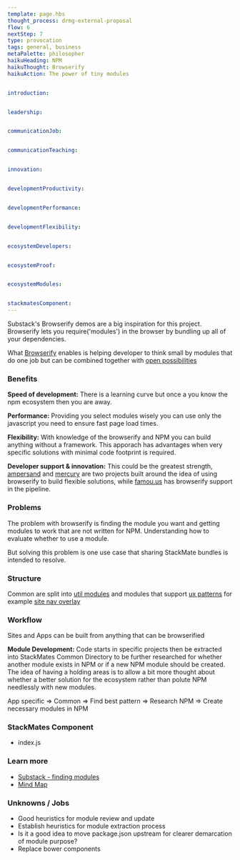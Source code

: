 ```yaml
---
template: page.hbs
thought_process: drmg-external-proposal
flow: 6
nextStep: 7
type: provocation
tags: general, business
metaPalette: philosopher
haikuHeading: NPM
haikuThought: Browserify
haikuAction: The power of tiny modules


introduction: 


leadership: 


communicationJob: 


communicationTeaching: 


innovation: 


developmentProductivity: 


developmentPerformance: 


developmentFlexibility: 


ecosystemDevelopers: 


ecosystemProof: 


ecosystemModules:


stackmatesComponent: 
---
```


Substack's Browserify demos are a big inspiration for this project. Browserify lets you require('modules') in the browser by bundling up all of your dependencies.

What [Browserify](http://browserify.org/) enables is helping developer to think small by modules that do one job but can be combined together with [open possibilities](https://www.youtube.com/watch?v=uGaiBiRAcsI&feature=youtu.be&a) 

### Benefits

**Speed of development:** There is a learning curve but once a you know the npm ecosystem then you are away.

**Performance:** Providing you select modules wisely you can use only the javascript you need to ensure fast page load times.

**Flexibility:** With knowledge of the browserify and NPM you can build anything without a framework. This apporach has advantages when very specific solutions with minimal code footprint is required.

**Developer support & innovation:** This could be the greatest strength, [ampersand](http://ampersandjs.com/) and [mercury](https://github.com/Raynos/mercury) are two projects built around the idea of using browserify to build flexible solutions, while [famou.us](http://famo.us) has browserify support in the pipeline.


### Problems

The problem with browserify is finding the module you want and getting modules to work that are not written for NPM. Understanding how to evaluate whether to use a module.

But solving this problem is one use case that sharing StackMate bundles is intended to resolve.

### Structure

Common are split into [util modules](https://github.com/stackmates/stackmates/tree/master/client/src/common/util_modules) and modules that support [ux patterns](https://github.com/stackmates/stackmates/tree/master/client/src/common/ux_patterns) for example [site nav overlay](https://github.com/stackmates/stackmates/tree/master/client/src/common/ux_patterns/site_nav_overlay)

### Workflow

Sites and Apps can be built from anything that can be browserified

**Module Development:** Code starts in specific projects then be extracted into StackMates Common Directory to be further researched for whether another module exists in NPM or if a new NPM module should be created. The idea of having a holding areas is to allow a bit more thought about whether a better solution for the ecosystem rather than polute NPM needlessly with new modules.

App specific => Common => Find best pattern => Research NPM => Create necessary modules in NPM

### StackMates Component

* index.js 

### Learn more

* [Substack - finding modules](http://substack.net/finding_modules)
* [Mind Map](https://www.mindmup.com/#m:g10B_isMPC-_gvmaWVteGlCbjVIVFU)


### Unknowns / Jobs

* Good heuristics for module review and update
* Establish heuristics for module extraction process
* Is it a good idea to move package.json upstream for clearer demarcation of module purpose?
* Replace bower components
